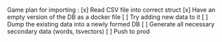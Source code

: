 Game plan for importing :
[x] Read CSV file into correct struct
[x] Have an empty version of the DB as a docker file
[ ] Try adding new data to it
[ ] Dump the existing data into a newly formed DB
[ ] Generate all necessary secondary data (words, tsvectors)
[ ] Push to prod

